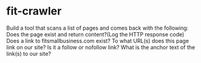 # fit-crawler
Build a tool that scans a list of pages and comes back with the following: Does the page exist and return content?(Log the HTTP response code) Does a link to fitsmallbusiness.com exist? To what URL(s) does this page link on our site? Is it a follow or nofollow link? What is the anchor text of the link(s) to our site?
